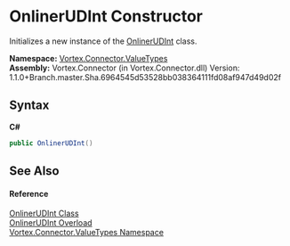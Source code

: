 # OnlinerUDInt Constructor 
 

Initializes a new instance of the <a href="T_Vortex_Connector_ValueTypes_OnlinerUDInt.md">OnlinerUDInt</a> class.

**Namespace:**&nbsp;<a href="N_Vortex_Connector_ValueTypes.md">Vortex.Connector.ValueTypes</a><br />**Assembly:**&nbsp;Vortex.Connector (in Vortex.Connector.dll) Version: 1.1.0+Branch.master.Sha.6964545d53528bb038364111fd08af947d49d02f

## Syntax

**C#**<br />
``` C#
public OnlinerUDInt()
```


## See Also


#### Reference
<a href="T_Vortex_Connector_ValueTypes_OnlinerUDInt.md">OnlinerUDInt Class</a><br /><a href="Overload_Vortex_Connector_ValueTypes_OnlinerUDInt__ctor.md">OnlinerUDInt Overload</a><br /><a href="N_Vortex_Connector_ValueTypes.md">Vortex.Connector.ValueTypes Namespace</a><br />